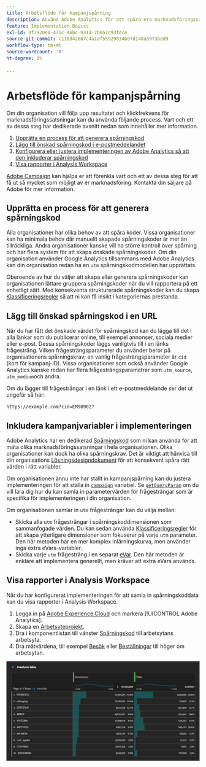 ```yaml
---
title: Arbetsflöde för kampanjspårning
description: Använd Adobe Analytics för att spåra era marknadsföringssatsningar.
feature: Implementation Basics
exl-id: 9f7920e0-471c-46bc-9314-7b0a7c93fdce
source-git-commit: c118d42667c4a1af55929834b87d148a5973bed9
workflow-type: tm+mt
source-wordcount: '0'
ht-degree: 0%

---
```


# Arbetsflöde för kampanjspårning

Om din organisation vill följa upp resultatet och klickfrekvens för marknadsföringssatsningar kan du använda följande process. Vart och ett av dessa steg har dedikerade avsnitt nedan som innehåller mer information.

1. [Upprätta en process för att generera spårningskod](#establish-a-tracking-code-generation-process)
1. [Lägg till önskad spårningskod i e-postmeddelandet](#add-the-desired-tracking-code-to-the-email)
1. [Konfigurera eller justera implementeringen av Adobe Analytics så att den inkluderar spårningskod](#include-campaign-variables-in-your-implementation)
1. [Visa rapporter i Analysis Workspace](#view-the-reports-in-analysis-workspace)

[Adobe Campaign](https://business.adobe.com/products/campaign/adobe-campaign.html) kan hjälpa er att förenkla vart och ett av dessa steg för att få ut så mycket som möjligt av er marknadsföring. Kontakta din säljare på Adobe för mer information.

## Upprätta en process för att generera spårningskod

Alla organisationer har olika behov av att spåra koder. Vissa organisationer kan ha minimala behov där manuellt skapade spårningskoder är mer än tillräckliga. Andra organisationer kanske vill ha större kontroll över spårning och har flera system för att skapa önskade spårningskoder. Om din organisation använder Google Analytics tillsammans med Adobe Analytics kan din organisation redan ha en `utm` spårningskodmodellen har upprättats.

Oberoende av hur du väljer att skapa eller generera spårningskoder kan organisationen lättare gruppera spårningskoder när du vill rapportera på ett enhetligt sätt. Med konsekventa strukturerade spårningskoder kan du skapa [Klassificeringsregler](/help/components/classifications/crb/classification-rule-builder.md) så att ni kan få insikt i kategoriernas prestanda.

## Lägg till önskad spårningskod i en URL

När du har fått det önskade värdet för spårningskod kan du lägga till det i alla länkar som du publicerar online, till exempel annonser, sociala medier eller e-post. Dessa spårningskoder läggs vanligtvis till i en länks frågesträng. Vilken frågesträngsparameter du använder beror på organisationens spårningskrav; en vanlig frågesträngsparameter är `cid` (kort för kampanj-ID). Vissa organisationer som också använder Google Analytics kanske redan har flera frågesträngsparametrar som `utm_source`, `utm_medium`och andra.

Om du lägger till frågesträngar i en länk i ett e-postmeddelande ser det ut ungefär så här:

```text
https://example.com?cid=EM989027
```

## Inkludera kampanjvariabler i implementeringen

Adobe Analytics har en dedikerad [Spårningskod](/help/components/dimensions/tracking-code.md) som ni kan använda för att mäta olika marknadsföringssatsningar i hela organisationen. Olika organisationer kan dock ha olika spårningskrav. Det är viktigt att hänvisa till din organisations [Lösningsdesigndokument](../prepare/solution-design.md) för att konsekvent spåra rätt värden i rätt variabler.

Om organisationen ännu inte har ställt in kampanjspårning kan du justera implementeringen för att ställa in [`campaign`](/help/implement/vars/page-vars/campaign.md) variabel. Se [`getQueryParam`](/help/implement/vars/plugins/getqueryparam.md) om du vill lära dig hur du kan samla in parametervärden för frågesträngar som är specifika för implementeringen i din organisation.

Om organisationen samlar in `utm` frågesträngar kan du välja mellan:

* Skicka alla `utm` frågesträngar i spårningskoddimensionen som sammanfogade värden. Du kan sedan använda [Klassificeringsregler](/help/components/classifications/crb/classification-rule-builder.md) för att skapa ytterligare dimensioner som fokuserar på varje `utm` parameter. Den här metoden har en mer komplex inlärningskurva, men använder inga extra eVars-variabler.
* Skicka varje `utm` frågesträng i en separat [eVar](/help/components/dimensions/evar.md). Den här metoden är enklare att implementera generellt, men kräver att extra eVars används.

## Visa rapporter i Analysis Workspace

När du har konfigurerat implementeringen för att samla in spårningskoddata kan du visa rapporter i Analysis Workspace.

1. Logga in på [Adobe Experience Cloud](https://experience.adobe.com) och markera [!UICONTROL Adobe Analytics].
1. Skapa en [Arbetsyteprojekt](/help/analyze/analysis-workspace/build-workspace-project/freeform-overview.md).
1. Dra i komponentlistan till vänster [Spårningskod](/help/components/dimensions/tracking-code.md) till arbetsytans arbetsyta.
1. Dra mätvärdena, till exempel [Besök](/help/components/metrics/visits.md) eller [Beställningar](/help/components/metrics/orders.md) till höger om arbetsytan.

![Kampanjspårningsrapport](../assets/campaign-tracking-report.png)
